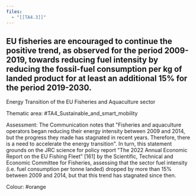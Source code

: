 ```yaml
---
files:
  - "[[TA4.3]]"
---
```

## EU fisheries are encouraged to continue the positive trend, as observed for the period 2009-2019, towards reducing fuel intensity by reducing the fossil-fuel consumption per kg of landed product for at least an additional 15% for the period 2019-2030.
Energy Transition of the EU Fisheries and Aquaculture sector

Thematic area: #TA4_Sustainable_and_smart_mobility

Assessment: The Communication notes that "Fisheries and aquaculture operators began reducing their energy intensity between 2009 and 2014, but the progress they made has stagnated in recent years. Therefore, there is a need to accelerate the energy transition". In turn, this statement grounds on the JRC science for policy report "The 2022 Annual Economic Report on the EU Fishing Fleet” [161] by the Scientific, Technical and Economic Committee for Fisheries, assessing that the sector fuel intensity (i.e. fuel consumption per tonne landed) dropped by more than 15% between 2009 and 2014, but that this trend has stagnated since then.

Colour: #orange